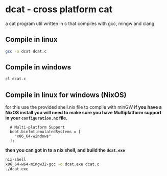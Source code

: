 # dcat - cross platform cat
a cat program util written in c that compiles with gcc, mingw and clang


## Compile in linux
```bash
gcc -o dcat dcat.c
```

## Compile in windows
```bash
cl dcat.c
```

## Compile in linux for windows (NixOS)
for this use the provided shell.nix file to compile with minGW
**if you have a NixOS install you will need to make sure you have Multiplatform support in your `configuration.nx` file.**

```
  # Multi-platform Support
  boot.binfmt.emulatedSystems = [
    "x86_64-windows"
  ];
```

**then you can got in to a nix shell, and build the `dcat.exe`**
```bash
nix-shell
x86_64-w64-mingw32-gcc -o dcat.exe dcat.c
./dcat.exe
```
